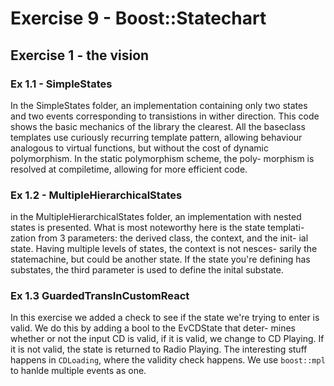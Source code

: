 Exercise 9 - Boost::Statechart
==============================

## Exercise 1 - the vision

### Ex 1.1 - SimpleStates
In the SimpleStates folder, an implementation containing only two states
and two events corresponding to transistions in wither direction.
This code shows the basic mechanics of the library the clearest. 
All the baseclass templates use curiously recurring template pattern, 
allowing behaviour analogous to virtual functions, but without the cost
of dynamic polymorphism. In the static polymorphism scheme, the poly-
morphism is resolved at compiletime, allowing for more efficient code.

### Ex 1.2 - MultipleHierarchicalStates
in the MultipleHierarchicalStates folder, an implementation with nested 
states is presented. What is most noteworthy here is the state templati-
zation from 3 parameters: the derived class, the context, and the init-
ial state. Having multiple levels of states, the context is not nesces-
sarily the statemachine, but could be another state. If the state you're
defining has substates, the third parameter is used to define the inital
substate.

### Ex 1.3 GuardedTransInCustomReact
In this exercise we added a check to see if the state   we're trying to 
enter is valid. We do this by adding a bool to the EvCDState that deter-
mines whether or not the input CD is valid, if it is valid, we change 
to CD Playing. If it is not valid, the state is returned to Radio Playing.
The interesting stuff happens in `CDLoading`, where the validity check 
happens. We use `boost::mpl` to hanlde multiple events as one.
